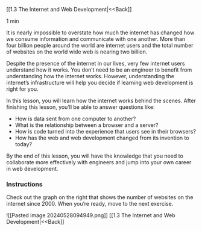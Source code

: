 [[1.3 The Internet and Web Development|<<Back]]

1 min

It is nearly impossible to overstate how much the internet has changed how we consume information and communicate with one another. More than four billion people around the world are internet users and the total number of websites on the world wide web is nearing two billion.

Despite the presence of the internet in our lives, very few internet users understand how it works. You don’t need to be an engineer to benefit from understanding how the internet works. However, understanding the internet’s infrastructure will help you decide if learning web development is right for you.

In this lesson, you will learn how the internet works behind the scenes. After finishing this lesson, you’ll be able to answer questions like:

- How is data sent from one computer to another?
- What is the relationship between a browser and a server?
- How is code turned into the experience that users see in their browsers?
- How has the web and web development changed from its invention to today?

By the end of this lesson, you will have the knowledge that you need to collaborate more effectively with engineers and jump into your own career in web development.

###   Instructions

Check out the graph on the right that shows the number of websites on the internet since 2000. When you’re ready, move to the next exercise.

![[Pasted image 20240528094949.png]]
[[1.3 The Internet and Web Development|<<Back]]

